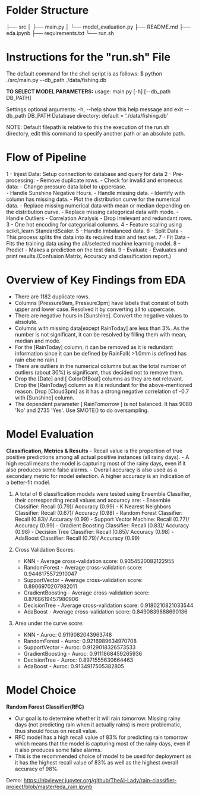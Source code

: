 
# Folder Structure
├── src
│ ├── main.py
│ └── model_evaluation.py
├── README.md
├── eda.ipynb
├── requirements.txt
└── run.sh



# Instructions for the "run.sh" File

The default command for the shell script is as follows:
$ python ./src/main.py --db_path ./data/fishing.db

**TO SELECT MODEL PARAMETERS:**
usage: main.py [-h] [--db_path DB_PATH]
                          

Settings
optional arguments:
  -h, --help            show this help message and exit
  --db_path DB_PATH     Database directory: default = './data/fishing.db'
 
NOTE: Default filepath is relative to this the execution of the run.sh directory, edit this command to specify another path or an absolute path.

# Flow of Pipeline
1 - Injest Data: Setup connection to database and query for data
2 - Pre-processing:
     - Remove duplicate rows.
     - Check for invalid and erroneous data:
		- Change pressure data label to uppercase.	
		- Handle Sunshine Negative Hours.
     - Handle missing data.
		- Identify with column has missing data.
		- Plot the distribution curve for the numerical data.
     	- Replace missing numerical data with mean or median depending on the distribution curve.
		- Replace missing categorical data with mode.
	- Handle Outliers
      - Correlation Analysis
	- Drop irrelevant and redundant rows.
3 - One hot encoding for categorical columns.
4 - Feature scaling using scikit_learn StandardScaler.
5 - Handle imbalanced data.
6 - Split Data - This process splits the data into its required train and test set. 
7 - Fit Data - Fits the training data using the all/selected machine learning model. 
8 - Predict - Makes a prediction on the test data.
9 - Evaluate - Evaluates and print results.(Confusion Matrix, Accuracy and classification report.)

# Overview of Key Findings from EDA
- There are 1182 duplicate rows.
- Columns [Pressure9am, Pressure3pm] have labels that consist of both upper and lower case. Resolved it by converting all to uppercase.
- There are negative hours in [Sunshine]. Convert the negative values to absolute. 
- Columns with missing data[except RainToday] are less than 3%. As the number is not significant, it can be resolved by filling them with mean, median and mode.
- For the [RainToday] column, it can be removed as it is redundant information since it can be defined by RainFall( >1.0mm is defined has rain else no rain.)
- There are outliers in the numerical columns but as the total number of outliers (about 30%) is significant, thus decided not to remove them.
- Drop the [Date] and [ ColorOfBoat] columns as they are not relevant. Drop the [RainToday] column as it is redundant for the above-mentioned reason. Drop [Cloud3pm] as it has a strong 
  negative correlation of -0.7 with [Sunshine] column.
- The dependent parameter [ RainTomorrow ] is not balanced. It has 9080 'No' and 2735 'Yes'. Use SMOTE() to do oversampling.


# Model Evaluation
**Classification, Metrics & Results**
	- Recall value is the proportion of true positive predictions among all actual positive instances (all rainy days). 
	- A high recall means the model is capturing most of the rainy days, even if it also produces some false alarms.
	- Overall accuracy is also used as a secondary metric for model selection. A higher accuracy is an indication of a better-fit model. 

1. A total of 6 classification models were tested using Ensemble Classifier, their corresponding recall values and accuracy are:
	    - Ensemble Classifier:             Recall (0.79)/ Accuracy (0.99)
	    - K Nearest Neighbors Classifier:  Recall (0.67)/ Accuracy (0.98)
	    - Random Forest Classifier:        Recall (0.83)/ Accuracy (0.99)
	    - Support Vector Machine:          Recall (0.77)/ Accuracy (0.99)
	    - Gradient Boosting Classifier:    Recall (0.83)/ Accuracy (0.98)
	    - Decision Tree Classifier:        Recall (0.85)/ Accuracy (0.98)
	    - AdaBoost Classifier:             Recall (0.79)/ Accuracy (0.99)

2. Cross Validation Scores:
	- KNN - Average cross-validation score: 0.9354520082122955
	- RandomForest - Average cross-validation score: 0.9446175572910047
	- SupportVector - Average cross-validation score: 0.8906970207982011
	- GradientBoosting - Average cross-validation score: 0.8768619457980906
	- DecisionTree - Average cross-validation score: 0.9180210821033544
	- AdaBoost - Average cross-validation score: 0.8490839888690136

3. Area under the curve score:
	- KNN - Auroc: 0.9119082043963748
	- RandomForest - Auroc: 0.9216989634970708
	- SupportVector - Auroc: 0.9129018326573533
	- GradientBoosting - Auroc: 0.9111868459265936
	- DecisionTree - Auroc: 0.8971555630664463
	- AdaBoost - Auroc: 0.9134917505382805
   

# Model Choice
**Random Forest Classifier(RFC)**
- Our goal is to determine whether it will rain tomorrow. Missing rainy days (not predicting rain when it actually rains) is more problematic, thus should focus on recall value.
- RFC model has a high recall value of 83% for predicting rain tomorrow which means that the model is capturing most of the rainy days, even if it also produces some false alarms.
- This is the recommended choice of model to be used for deployment as it has the highest recall value of 83% as well as the highest overall accuracy of 98%.


Demo:
https://nbviewer.jupyter.org/github/TheAI-Lady/rain-classifier-project/blob/master/eda_rain.ipynb

